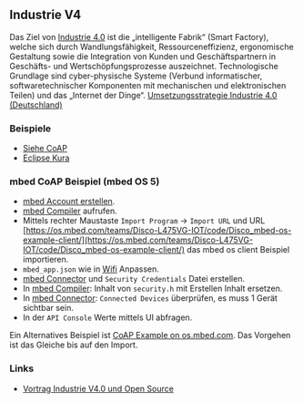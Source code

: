 Industrie V4
------------


Das Ziel von [Industrie 4.0](http://de.wikipedia.org/wiki/Industrie_4.0) ist die „intelligente Fabrik“ (Smart Factory), welche sich durch Wandlungsfähigkeit, Ressourceneffizienz, ergonomische Gestaltung sowie die Integration von Kunden und Geschäftspartnern in Geschäfts- und Wertschöpfungsprozesse auszeichnet. Technologische Grundlage sind cyber-physische Systeme (Verbund informatischer, softwaretechnischer Komponenten mit mechanischen und elektronischen Teilen) und das „Internet der Dinge“. [Umsetzungsstrategie Industrie 4.0 (Deutschland)](http://www.plattform-i40.de/I40/Navigation/DE/Plattform/Ergebnisse/ergebnisse.html)

### Beispiele

* [Siehe CoAP](../coap/)
* [Eclipse Kura](http://www.eclipse.org/kura/)

### mbed CoAP Beispiel (mbed OS 5)

* [mbed Account erstellen](https://os.mbed.com/).
* [mbed Compiler](https://os.mbed.com/compiler/) aufrufen.
* Mittels rechter Maustaste `Import Program` -> `Import URL` und URL [https://os.mbed.com/teams/Disco-L475VG-IOT/code/Disco_mbed-os-example-client/](https://os.mbed.com/teams/Disco-L475VG-IOT/code/Disco_mbed-os-example-client/) das mbed os client Beispiel importieren.
* `mbed_app.json` wie in [Wifi](../uart/wifi/README.md) Anpassen.
* [mbed Connector](https://connector.mbed.com/) und `Security Credentials` Datei erstellen. 
* In [mbed Compiler](https://os.mbed.com/compiler/): Inhalt von `security.h` mit Erstellen Inhalt ersetzen.
* In [mbed Connector](https://connector.mbed.com/): `Connected Devices` überprüfen, es muss 1 Gerät sichtbar sein.
* In der `API Console` Werte mittels UI abfragen.  

Ein Alternatives Beispiel ist [CoAP Example on os.mbed.com](https://os.mbed.com/teams/sandbox/code/coap-example/). Das Vorgehen ist das Gleiche bis auf den Import.

### Links

* [Vortrag Industrie V4.0 und Open Source](http://www.hightechzentrum.ch/images/seiteninhalte/veranstaltungen/2016/normen_standards/Hightech_Zentrum_Aargau_Normen_Standards_CHopen_Bernet.pdf)